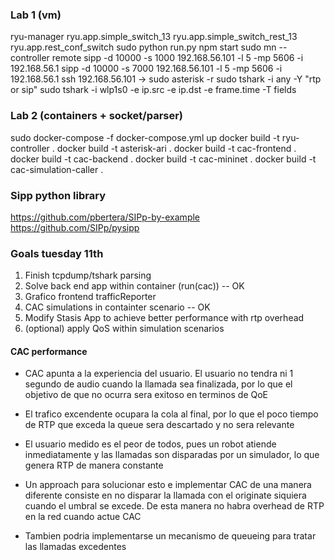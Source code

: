 ### Lab 1 (vm)

ryu-manager ryu.app.simple_switch_13 ryu.app.simple_switch_rest_13 ryu.app.rest_conf_switch
sudo python run.py
npm start
sudo mn --controller remote
sipp -d 10000 -s 1000 192.168.56.101 -l 5 -mp 5606 -i 192.168.56.1
sipp -d 10000 -s 7000 192.168.56.101 -l 5 -mp 5606 -i 192.168.56.1
ssh 192.168.56.101 -> sudo asterisk -r
sudo tshark -i any -Y "rtp or sip"
sudo tshark -i wlp1s0 -e ip.src -e ip.dst -e frame.time -T fields


### Lab 2 (containers + socket/parser)

sudo docker-compose -f docker-compose.yml up
docker  build -t ryu-controller .
docker  build -t asterisk-ari .
docker  build -t cac-frontend .
docker  build -t cac-backend .
docker  build -t cac-mininet .
docker  build -t cac-simulation-caller .

### Sipp python library
https://github.com/pbertera/SIPp-by-example
https://github.com/SIPp/pysipp

### Goals tuesday 11th

1) Finish tcpdump/tshark parsing
2) Solve back end app within container (run(cac)) -- OK
3) Grafico frontend trafficReporter
4) CAC simulations in containter scenario -- OK
5) Modify Stasis App to achieve better performance with rtp overhead
6) (optional) apply QoS within simulation scenarios

#### CAC performance

- CAC apunta a la experiencia del usuario. El usuario no tendra ni 1 segundo de audio cuando la llamada sea finalizada, por lo que el objetivo de que no ocurra sera exitoso en terminos de QoE

- El trafico excendente ocupara la cola al final, por lo que el poco tiempo de RTP que exceda la queue sera descartado y no sera relevante

- El usuario medido es el peor de todos, pues un robot atiende inmediatamente y las llamadas son disparadas por un simulador, lo que genera RTP de manera constante

- Un approach para solucionar esto e implementar CAC de una manera diferente consiste en no disparar la llamada con el originate siquiera cuando el umbral se excede. De esta manera no habra overhead de RTP en la red cuando actue CAC

- Tambien podria implementarse un mecanismo de queueing para tratar las llamadas excedentes